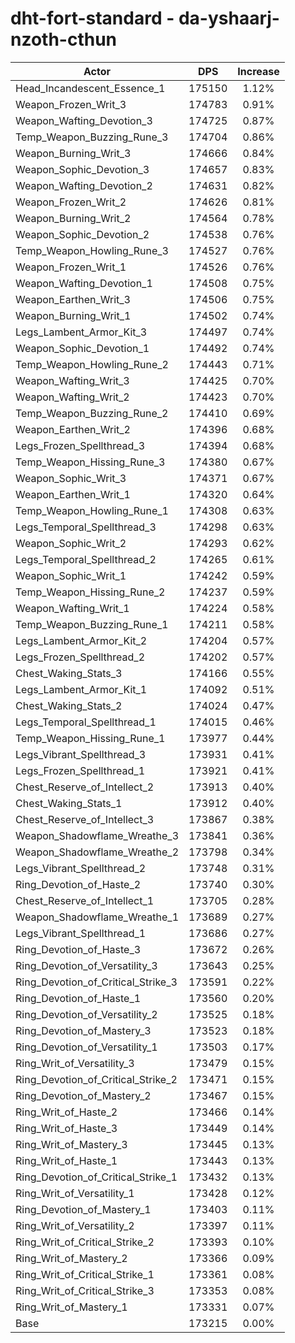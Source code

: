 # dht-fort-standard - da-yshaarj-nzoth-cthun
| Actor | DPS | Increase |
|---|:---:|:---:|
|Head_Incandescent_Essence_1|175150|1.12%|
|Weapon_Frozen_Writ_3|174783|0.91%|
|Weapon_Wafting_Devotion_3|174725|0.87%|
|Temp_Weapon_Buzzing_Rune_3|174704|0.86%|
|Weapon_Burning_Writ_3|174666|0.84%|
|Weapon_Sophic_Devotion_3|174657|0.83%|
|Weapon_Wafting_Devotion_2|174631|0.82%|
|Weapon_Frozen_Writ_2|174626|0.81%|
|Weapon_Burning_Writ_2|174564|0.78%|
|Weapon_Sophic_Devotion_2|174538|0.76%|
|Temp_Weapon_Howling_Rune_3|174527|0.76%|
|Weapon_Frozen_Writ_1|174526|0.76%|
|Weapon_Wafting_Devotion_1|174508|0.75%|
|Weapon_Earthen_Writ_3|174506|0.75%|
|Weapon_Burning_Writ_1|174502|0.74%|
|Legs_Lambent_Armor_Kit_3|174497|0.74%|
|Weapon_Sophic_Devotion_1|174492|0.74%|
|Temp_Weapon_Howling_Rune_2|174443|0.71%|
|Weapon_Wafting_Writ_3|174425|0.70%|
|Weapon_Wafting_Writ_2|174423|0.70%|
|Temp_Weapon_Buzzing_Rune_2|174410|0.69%|
|Weapon_Earthen_Writ_2|174396|0.68%|
|Legs_Frozen_Spellthread_3|174394|0.68%|
|Temp_Weapon_Hissing_Rune_3|174380|0.67%|
|Weapon_Sophic_Writ_3|174371|0.67%|
|Weapon_Earthen_Writ_1|174320|0.64%|
|Temp_Weapon_Howling_Rune_1|174308|0.63%|
|Legs_Temporal_Spellthread_3|174298|0.63%|
|Weapon_Sophic_Writ_2|174293|0.62%|
|Legs_Temporal_Spellthread_2|174265|0.61%|
|Weapon_Sophic_Writ_1|174242|0.59%|
|Temp_Weapon_Hissing_Rune_2|174237|0.59%|
|Weapon_Wafting_Writ_1|174224|0.58%|
|Temp_Weapon_Buzzing_Rune_1|174211|0.58%|
|Legs_Lambent_Armor_Kit_2|174204|0.57%|
|Legs_Frozen_Spellthread_2|174202|0.57%|
|Chest_Waking_Stats_3|174166|0.55%|
|Legs_Lambent_Armor_Kit_1|174092|0.51%|
|Chest_Waking_Stats_2|174024|0.47%|
|Legs_Temporal_Spellthread_1|174015|0.46%|
|Temp_Weapon_Hissing_Rune_1|173977|0.44%|
|Legs_Vibrant_Spellthread_3|173931|0.41%|
|Legs_Frozen_Spellthread_1|173921|0.41%|
|Chest_Reserve_of_Intellect_2|173913|0.40%|
|Chest_Waking_Stats_1|173912|0.40%|
|Chest_Reserve_of_Intellect_3|173867|0.38%|
|Weapon_Shadowflame_Wreathe_3|173841|0.36%|
|Weapon_Shadowflame_Wreathe_2|173798|0.34%|
|Legs_Vibrant_Spellthread_2|173748|0.31%|
|Ring_Devotion_of_Haste_2|173740|0.30%|
|Chest_Reserve_of_Intellect_1|173705|0.28%|
|Weapon_Shadowflame_Wreathe_1|173689|0.27%|
|Legs_Vibrant_Spellthread_1|173686|0.27%|
|Ring_Devotion_of_Haste_3|173672|0.26%|
|Ring_Devotion_of_Versatility_3|173643|0.25%|
|Ring_Devotion_of_Critical_Strike_3|173591|0.22%|
|Ring_Devotion_of_Haste_1|173560|0.20%|
|Ring_Devotion_of_Versatility_2|173525|0.18%|
|Ring_Devotion_of_Mastery_3|173523|0.18%|
|Ring_Devotion_of_Versatility_1|173503|0.17%|
|Ring_Writ_of_Versatility_3|173479|0.15%|
|Ring_Devotion_of_Critical_Strike_2|173471|0.15%|
|Ring_Devotion_of_Mastery_2|173467|0.15%|
|Ring_Writ_of_Haste_2|173466|0.14%|
|Ring_Writ_of_Haste_3|173449|0.14%|
|Ring_Writ_of_Mastery_3|173445|0.13%|
|Ring_Writ_of_Haste_1|173443|0.13%|
|Ring_Devotion_of_Critical_Strike_1|173432|0.13%|
|Ring_Writ_of_Versatility_1|173428|0.12%|
|Ring_Devotion_of_Mastery_1|173403|0.11%|
|Ring_Writ_of_Versatility_2|173397|0.11%|
|Ring_Writ_of_Critical_Strike_2|173393|0.10%|
|Ring_Writ_of_Mastery_2|173366|0.09%|
|Ring_Writ_of_Critical_Strike_1|173361|0.08%|
|Ring_Writ_of_Critical_Strike_3|173353|0.08%|
|Ring_Writ_of_Mastery_1|173331|0.07%|
|Base|173215|0.00%|

